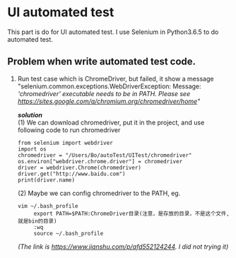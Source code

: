 # UI automated test

This part is do for UI automated test. I use Selenium in Python3.6.5 to do automated test.

## Problem when write automated test code.

  1. Run test case which is ChromeDriver, but failed, it show a message "selenium.common.exceptions.WebDriverException: Message: *'chromedriver' executable needs to be in PATH. Please see https://sites.google.com/a/chromium.org/chromedriver/home"*
     
     ***solution***  
     (1) We can download chromedriver, put it in the project, and use following code to run chromedriver
     ```
     from selenium import webdriver
     import os
     chromedriver = "/Users/Bo/autoTest/UITest/chromedriver"
     os.environ["webdriver.chrome.driver"] = chromedriver
     driver = webdriver.Chrome(chromedriver)
     driver.get("http://www.baidu.com")
     print(driver.name)
     ```
     (2) Maybe we can config chromedriver to the PATH, eg. 
     ```
     vim ~/.bash_profile
          export PATH=$PATH:ChromeDriver目录(注意，是存放的目录，不是这个文件,就是bin的目录)
          :wq
          source ~/.bash_profile  
     ```
      *(The link is https://www.jianshu.com/p/afd552124244. I did not trying it)*